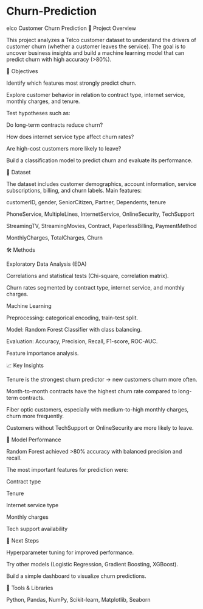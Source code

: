 # Churn-Prediction

elco Customer Churn Prediction
🔎 Project Overview

This project analyzes a Telco customer dataset to understand the drivers of customer churn (whether a customer leaves the service). The goal is to uncover business insights and build a machine learning model that can predict churn with high accuracy (>80%).

🎯 Objectives

Identify which features most strongly predict churn.

Explore customer behavior in relation to contract type, internet service, monthly charges, and tenure.

Test hypotheses such as:

Do long-term contracts reduce churn?

How does internet service type affect churn rates?

Are high-cost customers more likely to leave?

Build a classification model to predict churn and evaluate its performance.

📂 Dataset

The dataset includes customer demographics, account information, service subscriptions, billing, and churn labels.
Main features:

customerID, gender, SeniorCitizen, Partner, Dependents, tenure

PhoneService, MultipleLines, InternetService, OnlineSecurity, TechSupport

StreamingTV, StreamingMovies, Contract, PaperlessBilling, PaymentMethod

MonthlyCharges, TotalCharges, Churn

🛠️ Methods

Exploratory Data Analysis (EDA)

Correlations and statistical tests (Chi-square, correlation matrix).

Churn rates segmented by contract type, internet service, and monthly charges.

Machine Learning

Preprocessing: categorical encoding, train-test split.

Model: Random Forest Classifier with class balancing.

Evaluation: Accuracy, Precision, Recall, F1-score, ROC-AUC.

Feature importance analysis.

📈 Key Insights

Tenure is the strongest churn predictor → new customers churn more often.

Month-to-month contracts have the highest churn rate compared to long-term contracts.

Fiber optic customers, especially with medium-to-high monthly charges, churn more frequently.

Customers without TechSupport or OnlineSecurity are more likely to leave.

🤖 Model Performance

Random Forest achieved >80% accuracy with balanced precision and recall.

The most important features for prediction were:

Contract type

Tenure

Internet service type

Monthly charges

Tech support availability

🚀 Next Steps

Hyperparameter tuning for improved performance.

Try other models (Logistic Regression, Gradient Boosting, XGBoost).

Build a simple dashboard to visualize churn predictions.

📌 Tools & Libraries

Python, Pandas, NumPy, Scikit-learn, Matplotlib, Seaborn

